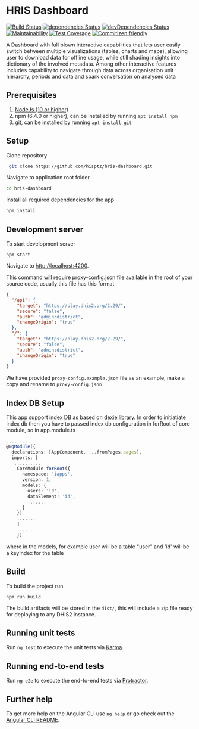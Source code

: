 # HRIS Dashboard

[![Build Status](https://travis-ci.org/hisptz/hris-dashboard-app.svg?branch=master)](https://travis-ci.org/hisptz/hris-dashboard-app)
[![dependencies Status](https://david-dm.org/hisptz/hris-dashboard-app/status.svg)](https://david-dm.org/hisptz/hris-dashboard)
[![devDependencies Status](https://david-dm.org/hisptz/hris-dashboard-app/dev-status.svg)](https://david-dm.org/hisptz/hris-dashboard?type=dev)
[![Maintainability](https://api.codeclimate.com/v1/badges/5735498569bed0f37266/maintainability)](https://codeclimate.com/github/hisptz/hris-dashboard-app/maintainability)
[![Test Coverage](https://api.codeclimate.com/v1/badges/5735498569bed0f37266/test_coverage)](https://codeclimate.com/github/hisptz/hris-dashboard-app/test_coverage)
[![Commitizen friendly](https://img.shields.io/badge/commitizen-friendly-brightgreen.svg)](http://commitizen.github.io/cz-cli/)

A Dashboard with full blown interactive capabilities that lets user easily switch between multiple visualizations (tables, charts and maps), allowing user to download data for offline usage, while still shading insights into dictionary of the involved metadata. Among other interactive features includes capability to navigate through data across organisation unit hierarchy, periods and data and spark conversation on analysed data

## Prerequisites

1. [NodeJs (10 or higher)](https://nodejs.org)
2. npm (6.4.0 or higher), can be installed by running `apt install npm`
3. git, can be installed by running `apt install git`

## Setup

Clone repository

```bash
 git clone https://github.com/hisptz/hris-dashboard.git
```

Navigate to application root folder

```bash
cd hris-dashboard
```

Install all required dependencies for the app

```bash
npm install
```

## Development server

To start development server

`npm start`

Navigate to [http://localhost:4200](http://localhost:4200).

This command will require proxy-config.json file available in the root of your source code, usually this file has this format

```json
{
  "/api": {
    "target": "https://play.dhis2.org/2.29/",
    "secure": "false",
    "auth": "admin:district",
    "changeOrigin": "true"
  },
  "/": {
    "target": "https://play.dhis2.org/2.29/",
    "secure": "false",
    "auth": "admin:district",
    "changeOrigin": "true"
  }
}
```

We have provided `proxy-config.example.json` file as an example, make a copy and rename to `proxy-config.json`

## Index DB Setup

This app support index DB as based on [dexie library](https://dexie.org/). In order to initiatiate index db then you have to passed index db configuration in forRoot of core module, so in app.module.ts

```ts
........
@NgModule({
  declarations: [AppComponent, ...fromPages.pages],
  imports: [
   ..........
    CoreModule.forRoot({
      namespace: 'iapps',
      version: 1,
      models: {
        users: 'id',
        dataElement: 'id',
        .......
      }
    })
    .......
    ]
    ......
    })
```

where in the models, for example user will be a table "user" and 'id' will be a keyIndex for the table

## Build

To build the project run

`npm run build`

The build artifacts will be stored in the `dist/`, this will include a zip file ready for deploying to any DHIS2 instance.

## Running unit tests

Run `ng test` to execute the unit tests via [Karma](https://karma-runner.github.io).

## Running end-to-end tests

Run `ng e2e` to execute the end-to-end tests via [Protractor](http://www.protractortest.org/).

## Further help

To get more help on the Angular CLI use `ng help` or go check out the [Angular CLI README](https://github.com/angular/angular-cli/blob/master/README.md).
